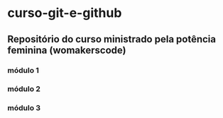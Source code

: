 # curso-git-e-github

## Repositório do curso ministrado pela potência feminina (womakerscode)


### módulo 1
### módulo 2
### módulo 3

